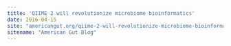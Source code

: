 ```yaml
---
title: 'QIIME 2 will revolutionize microbiome bioinformatics'
date: 2016-04-15
site: "americangut.org/qiime-2-will-revolutionize-microbiome-bioinformatics/"
sitename: "American Gut Blog"
---
```

